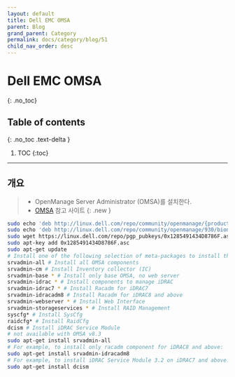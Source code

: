 ```yaml
---
layout: default
title: Dell EMC OMSA
parent: Blog
grand_parent: Category
permalink: docs/category/blog/51
child_nav_order: desc
---
```

# Dell EMC OMSA
{: .no_toc}

## Table of contents
{: .no_toc .text-delta }

1. TOC
{:toc}

---
## 개요

> - OpenManage Server Administrator (OMSA)를 설치한다.
> - [OMSA](https://linux.dell.com/repo/community/openmanage/) 참고 사이트
{: .new }

```bash
sudo echo 'deb http://linux.dell.com/repo/community/openmanage/{product-version}/{release-name} {release-name} main' | sudo tee -a /etc/apt/sources.list.d/linux.dell.com.sources.list
sudo echo 'deb http://linux.dell.com/repo/community/openmanage/930/bionic bionic main' | sudo tee -a /etc/apt/sources.list.d/linux.dell.com.sources.list
sudo wget https://linux.dell.com/repo/pgp_pubkeys/0x1285491434D8786F.asc
sudo apt-key add 0x1285491434D8786F.asc
sudo apt-get update
# Install one of the following selection of meta-packages to install the OMSA functionality you require:
srvadmin-all # Install all OMSA components
srvadmin-cm # Install Inventory collector (IC)
srvadmin-base *	# Install only base OMSA, no web server
srvadmin-idrac * # Install components to manage iDRAC
srvadmin-idrac7 * # Install Racadm for iDRAC7
srvadmin-idracadm8 # Install Racadm for iDRAC8 and above
srvadmin-webserver * # Install Web Interface
srvadmin-storageservices * # Install RAID Management
syscfg*	# Install SysCfg
raidcfg* # Install RaidCfg
dcism # Install iDRAC Service Module
# not available with OMSA v8.3
sudo apt-get install srvadmin-all
# For example, to install only racadm component for iDRAC8 and above:
sudo apt-get install srvadmin-idracadm8
# For example, to install iDRAC Service Module 3.2 on iDRAC7 and above:
sudo apt-get install dcism
```
